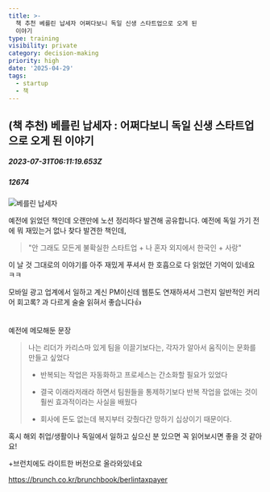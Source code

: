 ```yaml
---
title: >-
  책 추천 베를린 납세자 어쩌다보니 독일 신생 스타트업으로 오게 된
  이야기
type: training
visibility: private
category: decision-making
priority: high
date: '2025-04-29'
tags:
  - startup
  - 책
---
```

## (책 추천) 베를린 납세자 : 어쩌다보니 독일 신생 스타트업으로 오게 된 이야기
##### 2023-07-31T06:11:19.653Z
##### 12674

<img class="rounded-lg border border-stone-200" src="https://image.yes24.com/goods/102946616/XL" alt="베를린 납세자"><p class="leading-6 my-2 dark:text-[#eaeaec]">예전에 읽었던 책인데 오랜만에 노션 정리하다 발견해 공유합니다. 예전에 독일 가기 전에 뭐 재밌는거 없나 찾다 발견한 책인데,</p><blockquote class="block px-4 p-1 my-2 m-0 border-l-2 bg-stone-100 border-stone-300 leading-5 rounded-r-md dark:bg-stone-700" spellcheck="false"><p class="leading-6 my-2 dark:text-[#eaeaec]">"안 그래도 모든게 불확실한 스타트업 + 나 혼자 외지에서 한국인 + 사랑"</p></blockquote><p class="leading-6 my-2 dark:text-[#eaeaec]">이 날 것 그대로의 이야기를 아주 재밌게 푸셔서 한 호흡으로 다 읽었던 기억이 있네요 ㅋㅋ</p><p class="leading-6 my-2 dark:text-[#eaeaec]">모바일 광고 업계에서 일하고 계신 PM이신데 웹툰도 연재하셔서 그런지 일반적인 커리어 회고록? 과 다르게 술술 읽혀서 좋습니다👍</p><p class="leading-6 my-2 dark:text-[#eaeaec]"><br>예전에 메모해둔 문장</p><blockquote class="block px-4 p-1 my-2 m-0 border-l-2 bg-stone-100 border-stone-300 leading-5 rounded-r-md dark:bg-stone-700" spellcheck="false"><p class="leading-6 my-2 dark:text-[#eaeaec]">나는 리더가 카리스마 있게 팀을 이끌기보다는, 각자가 알아서 움직이는 문화를 만들고 싶었다</p><ul class="list-disc list-outside leading-loose my-3 pl-5 dark:text-[#eaeaec] tight" data-tight="true"><li class="leading-normal m-0 p-0 dark:text-[#eaeaec]"><p class="leading-6 my-2 dark:text-[#eaeaec]">반복되는 작업은 자동화하고 프로세스는 간소화할 필요가 있었다</p></li><li class="leading-normal m-0 p-0 dark:text-[#eaeaec]"><p class="leading-6 my-2 dark:text-[#eaeaec]">결국 이래라저래라 하면서 팀원들을 통제하기보다 반복 작업을 없애는 것이 훨씬 효과적이라는 사실을 배웠다</p></li><li class="leading-normal m-0 p-0 dark:text-[#eaeaec]"><p class="leading-6 my-2 dark:text-[#eaeaec]">회사에 돈도 없는데 복지부터 갖췄다간 망하기 십상이기 때문이다.</p></li></ul></blockquote><p class="leading-6 my-2 dark:text-[#eaeaec]"></p><p class="leading-6 my-2 dark:text-[#eaeaec]">혹시 해외 취업/생활이나 독일에서 일하고 싶으신 분 있으면 꼭 읽어보시면 좋을 것 같아요!</p><div class="bookmark" data="{&quot;metadata&quot;:{&quot;title&quot;:&quot;베를린 납세자 - 예스24&quot;,&quot;description&quot;:&quot;베를린 스타트업을 다니면 어떤 느낌일까? 그리고 그곳에는 왜 독일인이 없을까? 5년간 일하면서 경험한 독일 직장 생활 에세이&quot;,&quot;language&quot;:&quot;ko&quot;,&quot;type&quot;:&quot;book&quot;,&quot;url&quot;:&quot;https://www.yes24.com/Product/Goods/102946616&quot;,&quot;provider&quot;:&quot;YES24&quot;,&quot;keywords&quot;:[&quot;맨오브피스&quot;,&quot;BOOKK(부크크)&quot;,&quot;9791137250369&quot;,&quot;1137250364&quot;],&quot;author&quot;:&quot;맨오브피스 &quot;,&quot;twitter&quot;:&quot;https://www.yes24.com/Product/Goods/102946616&quot;,&quot;image&quot;:&quot;https://image.yes24.com/goods/102946616/XL&quot;,&quot;icon&quot;:&quot;https://image.yes24.com/sysimage/renew/gnb/favicon_n.ico&quot;}}"></div><p class="leading-6 my-2 dark:text-[#eaeaec]"></p><p class="leading-6 my-2 dark:text-[#eaeaec]">+브런치에도 라이트한 버전으로 올라와있네요</p><p class="leading-6 my-2 dark:text-[#eaeaec]"><a target="_blank" rel="noopener noreferrer nofollow" class="text-blue-500 hover:text-blue-300 cursor-default no-underline text-blue-500 hover:text-blue-300 cursor-default no-underline" href="https://brunch.co.kr/brunchbook/berlintaxpayer">https://brunch.co.kr/brunchbook/berlintaxpayer</a></p>
